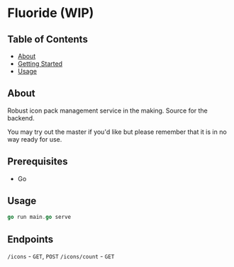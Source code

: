 # Fluoride (WIP)

## Table of Contents

- [About](#about)
- [Getting Started](#getting_started)
- [Usage](#usage)

## About

Robust icon pack management service in the making. Source for the backend.

You may try out the master if you'd like but please remember that it is in no way ready for use.

## Prerequisites

- Go

## Usage

```go
go run main.go serve
```

## Endpoints

`/icons` - `GET`, `POST`
`/icons/count` - `GET`